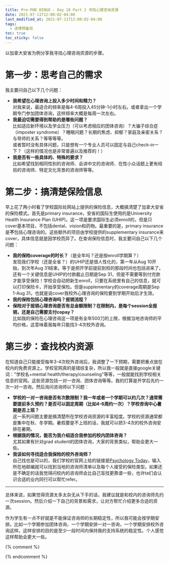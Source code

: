 ```yaml
---
title: Pre-PHD BINGO - Day 18 Part 2 寻找心理咨询资源
date: 2021-07-11T12:00:02-04:00
last_modified_at: 2021-07-11T12:00:02-04:00
tags:
  - 读博预备役
toc: true
toc_sticky: false
---
```


以加拿大安省为例分享我寻找心理咨询资源的步骤。

<!--more-->

# 第一步：思考自己的需求

我主要问自己以下几个问题：

-   **我希望在心理咨询上投入多少时间和精力？**  
    对我来说，最适合的频率是每4-6周投入45分钟-1小时左右。或者拿出一个学期专门参加团体咨询，这样频率大概是每周一次左右。
-   **我最迫切需要得到帮助的是哪些问题？**  
    比如适应新环境以及学业压力（可以考虑相应的团体咨询）？大骗子综合症（imposter syndrome）？睡眠问题？长期的焦虑、抑郁？家庭及亲密关系？与导师的关系？等等等等。  
    或者暂时没有具体问题，只是想有一个专业人员可以固定与自己check-in一下？（这样的情况也是非常普遍以及推荐的！）
-   **我是否有一些具体的、特殊的要求？**  
    比如希望找到相同性别的咨询师、会讲中文的咨询师、在性小众话题上更有经验的咨询师、特定文化背景的咨询师等等。

# 第二步：搞清楚保险信息

早上花了两小时看了学校国际处网站上提供的保险信息，大概搞清楚了加拿大安省的保险模式。首先是primary insurance，安省的国际生使用的是University Health Insurance Plan (UHIP)。这一项是要求国际生必须enroll的，但是只cover基本项目，不包括dental、vision和药物。最重要的是，primary insurance是**不**包括心理咨询的。这些额外的项目由学校提供的supplementary insurance来cover，具体信息就是因学校而异了。在查询保险信息时，我主要问自己以下几个问题：

-   **我的保险coverage的时长？**（是全年吗？还是按enroll学期算？）  
    发现我们学校（还是全省？）的UHIP还是很人性化的，第一年从Aug 10开始，到次年Aug 31结束。等于是把开学前提前到校的那段时间也包括进来了。还有一个关键信息是UHIP的付款截止日期是Sep 31，但是不需要等到付完款才能享受保险！学校会自动把新生enroll，只要在系统里有自己的信息，就可以打印保险卡，开始享受保险。但是supplementary的coverage周期是Sep 1-Aug 31。也就是说cover我校外心理咨询的保险要到学期开始后才生效。
-   **我的保险包括心理咨询吗？报销流程？**
-   **保险对于报销心理咨询是否有总金额限制？在限制内，是每个session全报销，还是自己需要支付copay？**  
    比如我的保险在心理咨询这一项是有全年500刀的上限，根据当地咨询师的平均价格，这意味着我每年只能找3-4次校外咨询。

# 第三步：查找校内资源

在知道自己只能接受每年3-4次校外咨询后，我调整了一下预期，需要把重点放在校内的免费资源上。学校官网真的是错综复杂，所以我一般就是直接google关键词："学校名+mental health/therapy/counseling"等等，一般就能找到学校相关信息的官网。这些资源包括一对一咨询、团体咨询等等。我的打算是开学后先约一次一对一咨询，然后询问咨询师以下问题：

-   **学校的一对一咨询是否有次数限制？我一年或者一个学期可以约几次？通常需要提前多久预约？是否可以固定周期（比如4-6周约一次）？学校咨询中心暑期是否上班？**  
    这一系列问题主要是搞清楚所在学校咨询资源的丰富程度。学校的资源通常都是集中在秋、冬学期。暑假要是不上班的话，我就可以把3-4次的校外咨询安排在暑期。
-   **根据我的情况，能否为我介绍适合我参加的校内团体咨询？**  
    尤其如果有针对grad student的团体咨询，大家的背景类似，帮助会更大一些。
-   **我该如何寻找适合我保险的校外咨询师？**  
    自己找也是可以的，我们学校的官网上给的链接是[Psychology Today](https://www.psychologytoday.com/ca/therapists)，输入所在地邮编就可以找到当地的咨询师清单以及每个人接受的保险类型。如果还是不确定的话我觉得问校内的咨询师会比自己盲找更靠谱一些，也许ta们会认识合适的业内同行可以帮忙refer。

---
总体来说，如果觉得资源太多太杂无从下手的话，我建议就是和校内的咨询师先约一次session。然后介绍一下自己的背景和需求，让对方帮忙介绍更多合适的资源。

作为学生有一点不好就是不能保证咨询师的长期稳定性，所以我可能会按学期安排。比如一个学期参加团体咨询，一个学期安排一对一咨询，一个学期安排校外咨询这样。这样安排的目的是至少一段时间内保持我的支持系统的稳定性。个人感觉这样帮助会更大一些。

{% comment %}


{% endcomment %}